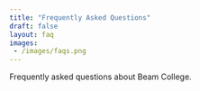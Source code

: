 ```yaml
---
title: "Frequently Asked Questions"
draft: false
layout: faq
images:
 - /images/faqs.png
---
```



Frequently asked questions about Beam College.
